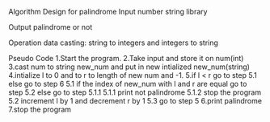 Algorithm Design for palindrome
Input
number
string library

Output
palindrome or not

Operation
data casting: string to integers and integers to string

Pseudo Code
1.Start the program.
2.Take input and store it on num(int)
3.cast num to string new_num and put in new intialized new_num(string)
4.intialize l to 0 and to r to length of new num and -1.
5.if l < r go to step 5.1 else go to step 6 5.1 if the index of new_num with l and r are equal go to step 5.2 else go to step 5.1.1 5.1.1 print not palindrome 5.1.2 stop the program 5.2 increment l by 1 and decrement r by 1 5.3 go to step 5
6.print palindrome
7.stop the program